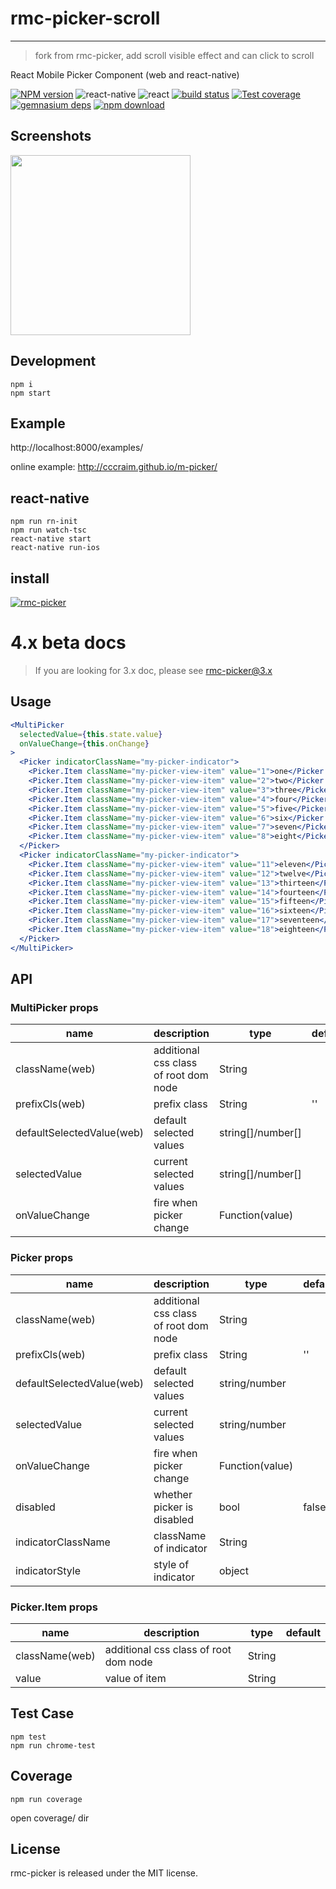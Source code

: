 # rmc-picker-scroll
---

> fork from rmc-picker, add scroll visible effect and can click to scroll

React Mobile Picker Component (web and react-native)


[![NPM version][npm-image]][npm-url]
![react-native](https://img.shields.io/badge/react--native-%3E%3D_0.30.0-green.svg)
![react](https://img.shields.io/badge/react-%3E%3D_15.2.0-green.svg)
[![build status][travis-image]][travis-url]
[![Test coverage][coveralls-image]][coveralls-url]
[![gemnasium deps][gemnasium-image]][gemnasium-url]
[![npm download][download-image]][download-url]

[npm-image]: http://img.shields.io/npm/v/rmc-picker.svg?style=flat-square
[npm-url]: http://npmjs.org/package/rmc-picker
[travis-image]: https://img.shields.io/travis/react-component/m-picker.svg?style=flat-square
[travis-url]: https://travis-ci.org/react-component/m-picker
[coveralls-image]: https://img.shields.io/coveralls/react-component/m-picker.svg?style=flat-square
[coveralls-url]: https://coveralls.io/r/react-component/m-picker?branch=master
[gemnasium-image]: http://img.shields.io/gemnasium/react-component/m-picker.svg?style=flat-square
[gemnasium-url]: https://gemnasium.com/react-component/m-picker
[node-image]: https://img.shields.io/badge/node.js-%3E=_0.10-green.svg?style=flat-square
[node-url]: http://nodejs.org/download/
[download-image]: https://img.shields.io/npm/dm/rmc-picker.svg?style=flat-square
[download-url]: https://npmjs.org/package/rmc-picker

## Screenshots

<img src="https://os.alipayobjects.com/rmsportal/fOaDvpIJukLYznc.png" width="288"/>


## Development

```
npm i
npm start
```

## Example

http://localhost:8000/examples/

online example: http://cccraim.github.io/m-picker/

## react-native

```
npm run rn-init
npm run watch-tsc
react-native start
react-native run-ios
```

## install

[![rmc-picker](https://nodei.co/npm/rmc-picker.png)](https://npmjs.org/package/rmc-picker)


# 4.x beta docs

> If you are looking for 3.x doc, please see [rmc-picker@3.x](https://github.com/react-component/m-picker/tree/3.x)


## Usage
```jsx
<MultiPicker
  selectedValue={this.state.value}
  onValueChange={this.onChange}
>
  <Picker indicatorClassName="my-picker-indicator">
    <Picker.Item className="my-picker-view-item" value="1">one</Picker.Item>
    <Picker.Item className="my-picker-view-item" value="2">two</Picker.Item>
    <Picker.Item className="my-picker-view-item" value="3">three</Picker.Item>
    <Picker.Item className="my-picker-view-item" value="4">four</Picker.Item>
    <Picker.Item className="my-picker-view-item" value="5">five</Picker.Item>
    <Picker.Item className="my-picker-view-item" value="6">six</Picker.Item>
    <Picker.Item className="my-picker-view-item" value="7">seven</Picker.Item>
    <Picker.Item className="my-picker-view-item" value="8">eight</Picker.Item>
  </Picker>
  <Picker indicatorClassName="my-picker-indicator">
    <Picker.Item className="my-picker-view-item" value="11">eleven</Picker.Item>
    <Picker.Item className="my-picker-view-item" value="12">twelve</Picker.Item>
    <Picker.Item className="my-picker-view-item" value="13">thirteen</Picker.Item>
    <Picker.Item className="my-picker-view-item" value="14">fourteen</Picker.Item>
    <Picker.Item className="my-picker-view-item" value="15">fifteen</Picker.Item>
    <Picker.Item className="my-picker-view-item" value="16">sixteen</Picker.Item>
    <Picker.Item className="my-picker-view-item" value="17">seventeen</Picker.Item>
    <Picker.Item className="my-picker-view-item" value="18">eighteen</Picker.Item>
  </Picker>
</MultiPicker>
```

## API

### MultiPicker props

| name     | description    | type     | default      |
|----------|----------------|----------|--------------|
|className(web) | additional css class of root dom node | String |  |
|prefixCls(web) | prefix class | String | '' |
|defaultSelectedValue(web) | default selected values | string[]/number[] |  |
|selectedValue | current selected values | string[]/number[] |  |
|onValueChange | fire when picker change | Function(value) |  |


### Picker props

| name     | description    | type     | default      |
|----------|----------------|----------|--------------|
|className(web) | additional css class of root dom node | String |  |
|prefixCls(web) | prefix class | String | '' |
|defaultSelectedValue(web) | default selected values | string/number |  |
|selectedValue | current selected values | string/number |  |
|onValueChange | fire when picker change | Function(value) |  |
|disabled     | whether picker is disabled | bool | false
|indicatorClassName     | className of indicator | String |
|indicatorStyle     | style of indicator | object |

### Picker.Item props
| name     | description    | type     | default      |
|----------|----------------|----------|--------------|
|className(web) | additional css class of root dom node | String |  |
|value | value of item | String |  |

## Test Case

```
npm test
npm run chrome-test
```

## Coverage

```
npm run coverage
```

open coverage/ dir

## License

rmc-picker is released under the MIT license.
